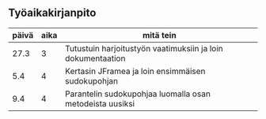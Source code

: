 Työaikakirjanpito
------------------
päivä | aika | mitä tein
------|------|-----------
27.3 | 3 | Tutustuin harjoitustyön vaatimuksiin ja loin dokumentaation
5.4 | 4 | Kertasin JFramea ja loin ensimmäisen sudokupohjan
9.4 | 4 | Parantelin sudokupohjaa luomalla osan metodeista uusiksi
